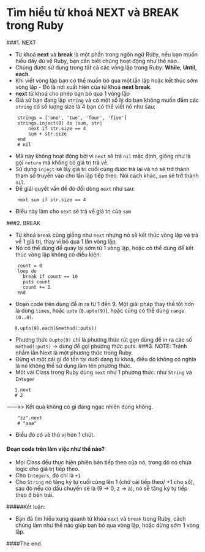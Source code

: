  # Tìm hiểu từ khoá NEXT và BREAK trong Ruby

###1. NEXT
- Từ khoá **next** và **break** là một phần trong ngôn ngữ Ruby, nếu bạn muốn hiểu đầy đủ về Ruby, bạn cần biết chúng hoạt động như thế nào.
- Chúng được sử dụng trong tất cả các vòng lặp trong Ruby: **While**, **Until**, **each**.
- Khi viết vòng lặp bạn có thể muốn bỏ qua một lần lặp hoặc kết thúc sớm vòng lặp - Đó là nơi xuất hiện của từ khoá **next** **break**.
- **next** từ khoá cho phép bạn bỏ qua 1 vòng lặp
- Giả sử bạn đang lặp `string` và có một số lý do bạn không muốn đếm các `string` có số lượng size là 4 bạn có thể viết nó như sau:
```.env
    strings = ['one', 'two', 'four', 'five']
    strings.inject(0) do |sum, str|
        next if str.size == 4
        sum + str.size
    end
    # nil
``` 
- Mã này không hoạt động bởi vì `next` sẽ trả `nil` mặc định, giống như là gọi `return` mà không có giá trị trả về.
- Sử dụng `inject` sẽ lấy giá trị cuối cùng được trả lại và nó sẽ trở thành tham số truyền vào cho lần lặp tiếp theo. Nói cách khác, `sum` sẽ trở thành `nil`.
- Để giải quyết vấn đề đó đổi dòng `next` như sau:
```.env
    next sum if str.size == 4
```
- Điều này làm cho `next` sẽ trả về giá trị của `sum`

###2. BREAK
- Từ khoá `break` cũng giống như `next` nhưng nó sẽ kết thúc vòng lặp và trả về 1 giá trị, thay vì bỏ qua 1 lần vòng lặp.
- Nó có thể dùng để quay lại sớm từ 1 vòng lặp, hoặc có thể dùng để kết thúc vòng lặp không có điều kiện.
```.env
    count = 0
    loop do
      break if count == 10
      puts count
      count += 1
    end
```
 - Đoạn code trên dùng để in ra từ 1 đến 9. Một giải pháp thay thế tốt hơn là dùng `times`, hoặc `upto` (`0.upto(9)`), hoặc cũng có thể dùng `range` `(0..9)`.
 ```.env
    0.upto(9).each(&method(:puts))
```
 - Phương thức `0upto(9)` chỉ là phương thức rút gọn dùng để in ra các số `method(:puts)` -> dùng để gọi phương thức puts.
 ###3. NOTE: Tránh nhầm lẫn Next là một phương thức trong Ruby.
 - Đừng vì một cái gì đó tồn tại dưới dạng từ khoá, điều đó không có nghĩa là nó không thể sử dụng làm tên phương thức.
 - Một vài Class trong Ruby dùng `next` như 1 phương thức: như  `String` và `Integer`
 ```.env
    1.next
    # 2
```
--->> Kết quả không có gì đáng ngạc nhiên đúng không.
```.env
    "zz".next
    # "aaa"
```
- Điều đó có vè thú vị hơn 1 chút.
 #### Đoạn code trên làm việc như thế nào?
 - Mọi Class đều thực hiện phiên bản tiếp theo của nó, trong đó có chứa logic cho giá trị tiếp theo.
 - Cho `Integers`, đó chỉ là `+1`
 - Cho `String` nó tăng ký tự cuối cùng lên 1 (chữ cái tiếp theo/ +1 cho số), sau đó nếu có dấu chuyển sẽ là (9 -> 0, z -> a), nó sễ tăng ký tự tiếp theo ở bên trái.
 
#####Kết luận: 
-   Bạn đã tìm hiểu xung quanh từ khóa `next` và `break` trong Ruby, cách chúng làm như thế nào giúp bạn bỏ qua vòng lặp, hoặc dừng sớm 1 vòng lặp.

####The end.


